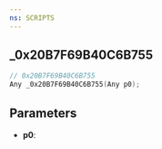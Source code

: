 ```yaml
---
ns: SCRIPTS
---
```

## _0x20B7F69B40C6B755

```c
// 0x20B7F69B40C6B755
Any _0x20B7F69B40C6B755(Any p0);
```

## Parameters
* **p0**:
